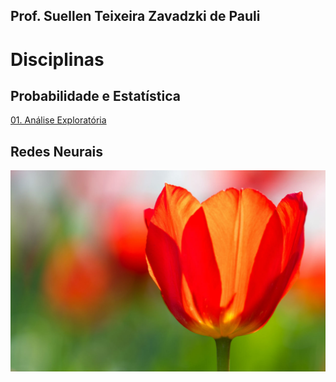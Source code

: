 ## Prof. Suellen Teixeira Zavadzki de Pauli

# Disciplinas

## Probabilidade e Estatística
[01. Análise Exploratória](https://github.com/suellentz/Disciplinas/raw/master/01---Analise-explorarotia.pdf)

## Redes Neurais
<img src="https://github.com/suellentz/Disciplinas/blob/gh-pages/tulipa.jpg">
